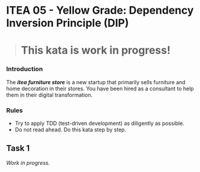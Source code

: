 # ITEA 05 - Yellow Grade: Dependency Inversion Principle (DIP)

> # This kata is work in progress!

### Introduction

The ***itea furniture store*** is a new startup that primarily sells furniture and
home decoration in their stores. You have been hired as a consultant to help
them in their digital transformation.

### Rules

* Try to apply TDD (test-driven development) as diligently as possible.
* Do not read ahead. Do this kata step by step.

## Task 1

*Work in progress.*
